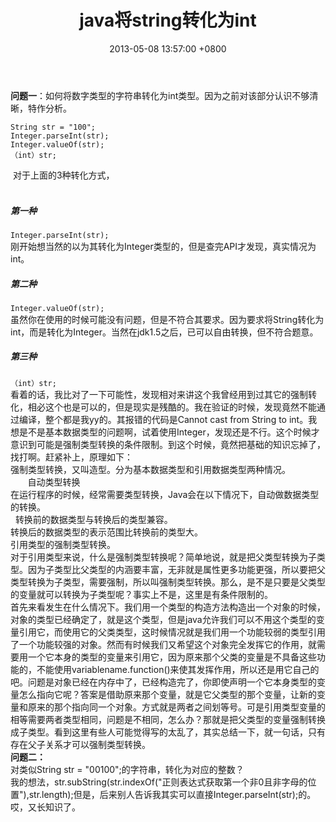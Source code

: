 ﻿---
title: java将string转化为int
date: 2013-05-08 13:57:00 +0800 
layout: post
permalink: /blog/2013/05/08/java将string转化为int.html
categories:
  - 问题一箩筐
tags:
  - JAVA
  - String
  - int
---

**问题一**：如何将数字类型的字符串转化为int类型。因为之前对该部分认识不够清晰，特作分析。
```
String str = "100";
Integer.parseInt(str);
Integer.valueOf(str);
（int）str;
```
 对于上面的3种转化方式，<br/>
 
##### 第一种<br/>
`Integer.parseInt(str);`<br/>
刚开始想当然的以为其转化为Integer类型的，但是查完API才发现，真实情况为int。
 
##### 第二种
`Integer.valueOf(str);`<br/>
虽然你在使用的时候可能没有问题，但是不符合其要求。因为要求将String转化为int，而是转化为Integer。当然在jdk1.5之后，已可以自由转换，但不符合题意。
##### 第三种
`（int）str;`<br/>
看着的话，我比对了一下可能性，发现相对来讲这个我曾经用到过其它的强制转化，相必这个也是可以的，但是现实是残酷的。我在验证的时候，发现竟然不能通过编译，整个都是我yy的。其报错的代码是Cannot cast from String to int。我想是不是基本数据类型的问题啊，试着使用Integer，发现还是不行。这个时候才意识到可能是强制类型转换的条件限制。到这个时候，竟然把基础的知识忘掉了，找打啊。赶紧补上，原理如下：<br/>
强制类型转换，又叫造型。分为基本数据类型和引用数据类型两种情况。<br/>
      
自动类型转换<br/>
在运行程序的时候，经常需要类型转换，Java会在以下情况下，自动做数据类型的转换。<br/>
 
转换前的数据类型与转换后的类型兼容。<br/>
转换后的数据类型的表示范围比转换前的类型大。<br/>
引用类型的强制类型转换。<br/>
对于引用类型来说，什么是强制类型转换呢？简单地说，就是把父类型转换为子类型。因为子类型比父类型的内涵要丰富，无非就是属性更多功能更强，所以要把父类型转换为子类型，需要强制，所以叫强制类型转换。那么，是不是只要是父类型的变量就可以转换为子类型呢？事实上不是，这里是有条件限制的。<br/>
首先来看发生在什么情况下。我们用一个类型的构造方法构造出一个对象的时候，对象的类型已经确定了，就是这个类型，但是java允许我们可以不用这个类型的变量引用它，而使用它的父类类型，这时候情况就是我们用一个功能较弱的类型引用了一个功能较强的对象。然而有时候我们又希望这个对象完全发挥它的作用，就需要用一个它本身的类型的变量来引用它，因为原来那个父类的变量是不具备这些功能的，不能使用variablename.function()来使其发挥作用，所以还是用它自己的吧。问题是对象已经在内存中了，已经构造完了，你即使声明一个它本身类型的变量怎么指向它呢？答案是借助原来那个变量，就是它父类型的那个变量，让新的变量和原来的那个指向同一个对象。方式就是两者之间划等号。可是引用类型变量的相等需要两者类型相同，问题是不相同，怎么办？那就是把父类型的变量强制转换成子类型。看到这里有些人可能觉得写的太乱了，其实总结一下，就一句话，只有存在父子关系才可以强制类型转换。<br/>
**问题二：**<br/>
对类似String str = "00100";的字符串，转化为对应的整数？<br/>
我的想法，str.subString(str.indexOf("正则表达式获取第一个非0且非字母的位置"),str.length);但是，后来别人告诉我其实可以直接Integer.parseInt(str);的。
哎，又长知识了。
